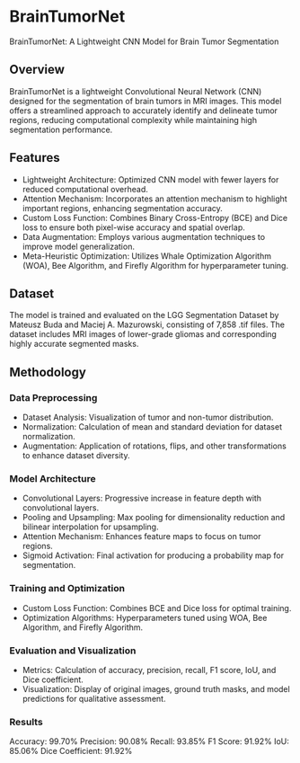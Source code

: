 # BrainTumorNet
BrainTumorNet: A Lightweight CNN Model for Brain Tumor Segmentation
## Overview
BrainTumorNet is a lightweight Convolutional Neural Network (CNN) designed for the segmentation of brain tumors in MRI images. This model offers a streamlined approach to accurately identify and delineate tumor regions, reducing computational complexity while maintaining high segmentation performance.

## Features
- Lightweight Architecture: Optimized CNN model with fewer layers for reduced computational overhead.
- Attention Mechanism: Incorporates an attention mechanism to highlight important regions, enhancing segmentation accuracy.
- Custom Loss Function: Combines Binary Cross-Entropy (BCE) and Dice loss to ensure both pixel-wise accuracy and spatial overlap.
- Data Augmentation: Employs various augmentation techniques to improve model generalization.
- Meta-Heuristic Optimization: Utilizes Whale Optimization Algorithm (WOA), Bee Algorithm, and Firefly Algorithm for hyperparameter tuning.
## Dataset
The model is trained and evaluated on the LGG Segmentation Dataset by Mateusz Buda and Maciej A. Mazurowski, consisting of 7,858 .tif files. The dataset includes MRI images of lower-grade gliomas and corresponding highly accurate segmented masks.

## Methodology
### Data Preprocessing
- Dataset Analysis: Visualization of tumor and non-tumor distribution.
- Normalization: Calculation of mean and standard deviation for dataset normalization.
- Augmentation: Application of rotations, flips, and other transformations to enhance dataset diversity.
### Model Architecture
- Convolutional Layers: Progressive increase in feature depth with convolutional layers.
- Pooling and Upsampling: Max pooling for dimensionality reduction and bilinear interpolation for upsampling.
- Attention Mechanism: Enhances feature maps to focus on tumor regions.
- Sigmoid Activation: Final activation for producing a probability map for segmentation.
### Training and Optimization
- Custom Loss Function: Combines BCE and Dice loss for optimal training.
- Optimization Algorithms: Hyperparameters tuned using WOA, Bee Algorithm, and Firefly Algorithm.
### Evaluation and Visualization
- Metrics: Calculation of accuracy, precision, recall, F1 score, IoU, and Dice coefficient.
- Visualization: Display of original images, ground truth masks, and model predictions for qualitative assessment.
### Results
Accuracy: 99.70%
Precision: 90.08%
Recall: 93.85%
F1 Score: 91.92%
IoU: 85.06%
Dice Coefficient: 91.92%
